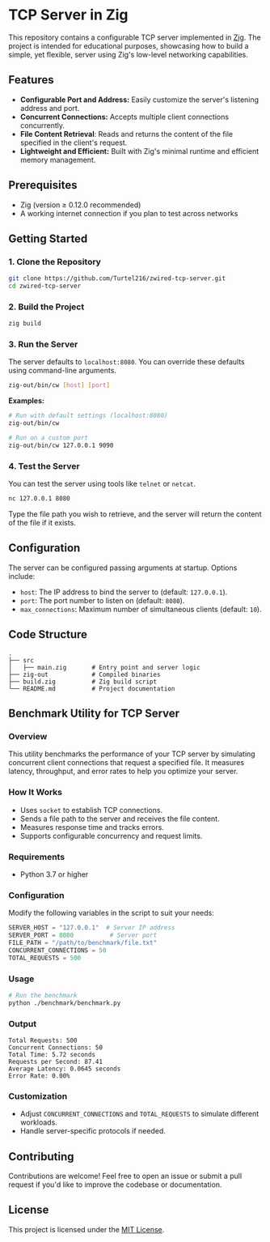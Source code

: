 # TCP Server in Zig

This repository contains a configurable TCP server implemented in [Zig](https://ziglang.org/). The project is intended for educational purposes, showcasing how to build a simple, yet flexible, server using Zig's low-level networking capabilities.

## Features

- **Configurable Port and Address:** Easily customize the server's listening address and port.  
- **Concurrent Connections:** Accepts multiple client connections concurrently.  
- **File Content Retrieval**: Reads and returns the content of the file specified in the client's request.
- **Lightweight and Efficient:** Built with Zig's minimal runtime and efficient memory management.  

## Prerequisites

- Zig (version ≥ 0.12.0 recommended)  
- A working internet connection if you plan to test across networks  

## Getting Started

### 1. Clone the Repository

```bash
git clone https://github.com/Turtel216/zwired-tcp-server.git
cd zwired-tcp-server
```

### 2. Build the Project

```bash
zig build
```

### 3. Run the Server

The server defaults to `localhost:8080`. You can override these defaults using command-line arguments.

```bash
zig-out/bin/cw [host] [port]
```

**Examples:**

```bash
# Run with default settings (localhost:8080)
zig-out/bin/cw

# Run on a custom port
zig-out/bin/cw 127.0.0.1 9090
```

### 4. Test the Server

You can test the server using tools like `telnet` or `netcat`.

```bash
nc 127.0.0.1 8080
```

Type the file path you wish to retrieve, and the server will return the content of the file if it exists.

## Configuration

The server can be configured passing arguments at startup. Options include:

- `host`: The IP address to bind the server to (default: `127.0.0.1`).  
- `port`: The port number to listen on (default: `8080`).  
- `max_connections`: Maximum number of simultaneous clients (default: `10`).  

## Code Structure

```
.
├── src
│   ├── main.zig       # Entry point and server logic
├── zig-out            # Compiled binaries
├── build.zig          # Zig build script
└── README.md          # Project documentation
```

## Benchmark Utility for TCP Server

### Overview
This utility benchmarks the performance of your TCP server by simulating concurrent client connections that request a specified file. It measures latency, throughput, and error rates to help you optimize your server.

### How It Works
- Uses `socket` to establish TCP connections.
- Sends a file path to the server and receives the file content.
- Measures response time and tracks errors.
- Supports configurable concurrency and request limits.

### Requirements
- Python 3.7 or higher

### Configuration
Modify the following variables in the script to suit your needs:
```python
SERVER_HOST = "127.0.0.1"  # Server IP address
SERVER_PORT = 8080          # Server port
FILE_PATH = "/path/to/benchmark/file.txt"
CONCURRENT_CONNECTIONS = 50
TOTAL_REQUESTS = 500
```

### Usage
```bash
# Run the benchmark
python ./benchmark/benchmark.py
```

### Output
```
Total Requests: 500
Concurrent Connections: 50
Total Time: 5.72 seconds
Requests per Second: 87.41
Average Latency: 0.0645 seconds
Error Rate: 0.00%
```

### Customization
- Adjust `CONCURRENT_CONNECTIONS` and `TOTAL_REQUESTS` to simulate different workloads.
- Handle server-specific protocols if needed.

## Contributing

Contributions are welcome! Feel free to open an issue or submit a pull request if you'd like to improve the codebase or documentation.

## License

This project is licensed under the [MIT License](LICENSE).
